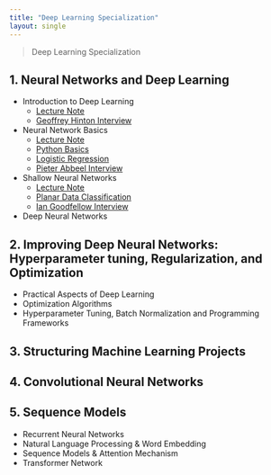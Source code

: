 ```yaml
---
title: "Deep Learning Specialization"
layout: single
---
```


> Deep Learning Specialization

## 1. Neural Networks and Deep Learning
* Introduction to Deep Learning
  * [Lecture Note][11-1]
  * [Geoffrey Hinton Interview][11-2]
* Neural Network Basics
  * [Lecture Note][12-1]
  * [Python Basics][12-2]
  * [Logistic Regression][12-3]
  * [Pieter Abbeel Interview][12-4]
* Shallow Neural Networks
  * [Lecture Note][13-1]
  * [Planar Data Classification][13-2]
  * [Ian Goodfellow Interview][13-3]
* Deep Neural Networks

## 2. Improving Deep Neural Networks: Hyperparameter tuning, Regularization, and Optimization
* Practical Aspects of Deep Learning
* Optimization Algorithms
* Hyperparameter Tuning, Batch Normalization and Programming Frameworks
  
## 3. Structuring Machine Learning Projects

## 4. Convolutional Neural Networks

## 5. Sequence Models
* Recurrent Neural Networks
* Natural Language Processing & Word Embedding
* Sequence Models & Attention Mechanism
* Transformer Network

[11-1]: https://drive.google.com/file/d/1GIEIQCNqA3ZGAeLyKJNwJQq9bZ0p8DOH/view?usp=drive_link
[11-2]: https://drive.google.com/drive/folders/1GfuvBNk-QGo-V3qW656cvNuwXhiNoX3n
[12-1]: https://drive.google.com/file/d/1GQooZ1TYIUsEihFhft_McLpeVAMke2Rk/view?usp=drive_link
[12-2]: https://colab.research.google.com/drive/1H7OSKj3HQ2ZR61dwUxvMHd15qc3d7Rrh
[12-3]: https://colab.research.google.com/drive/1HAj9t9pCFZtTPVhRIumzEoB_sbXapVva
[12-4]: https://drive.google.com/drive/folders/1GfuvBNk-QGo-V3qW656cvNuwXhiNoX3n
[13-1]: https://drive.google.com/file/d/1GaQCR_tfwMDEGIH_Ud05zcm8r3Bbg1NU/view?usp=drive_link
[13-2]: https://colab.research.google.com/drive/1HQ2NRUjEHWEPVDpYnFkEqH-VtNUrfOdQ
[13-3]: https://drive.google.com/drive/folders/1GfuvBNk-QGo-V3qW656cvNuwXhiNoX3n

